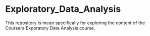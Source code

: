# Exploratory_Data_Analysis
This repository is mean specifically for exploring the content of the Coursera Exporatory Data Analysis course.
